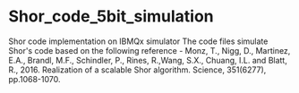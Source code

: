 # Shor_code_5bit_simulation
Shor code implementation on IBMQx simulator
The code files simulate Shor's code based on the following reference - 
Monz, T., Nigg, D., Martinez, E.A., Brandl, M.F., Schindler, P., Rines, R.,Wang, S.X., Chuang, I.L. and Blatt, R., 2016. Realization of a scalable Shor algorithm. Science, 351(6277), pp.1068-1070.
